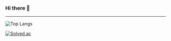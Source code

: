 ### Hi there 👋
<hr>

![Top Langs](https://github-readme-stats.vercel.app/api/top-langs/?username=cozy-hn&layout=compact&theme=)

[![Solved.ac](http://mazassumnida.wtf/api/v2/generate_badge?boj=jhk2721)](https://solved.ac/profile/jhk2721)
